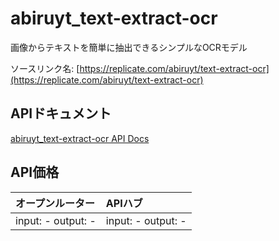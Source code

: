 # abiruyt_text-extract-ocr

画像からテキストを簡単に抽出できるシンプルなOCRモデル

ソースリンク名: [https://replicate.com/abiruyt/text-extract-ocr](https://replicate.com/abiruyt/text-extract-ocr)

## APIドキュメント

[abiruyt_text-extract-ocr API Docs](../apis/ja/abiruyt_text-extract-ocr.md)

## API価格

| オープンルーター | APIハブ |
|:---|:---|
| input: - output: - | input: - output: - |
